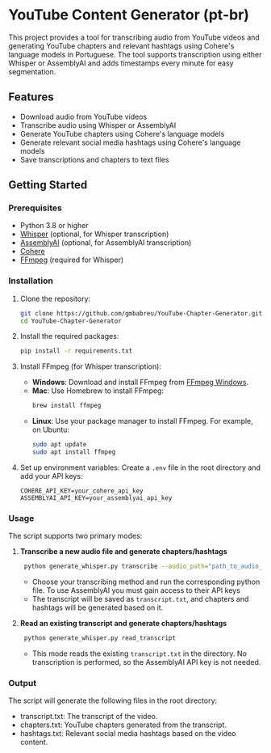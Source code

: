# YouTube Content Generator (pt-br)

This project provides a tool for transcribing audio from YouTube videos and generating YouTube chapters and relevant hashtags using Cohere's language models in Portuguese. The tool supports transcription using either Whisper or AssemblyAI and adds timestamps every minute for easy segmentation.


## Features

- Download audio from YouTube videos
- Transcribe audio using Whisper or AssemblyAI
- Generate YouTube chapters using Cohere's language models
- Generate relevant social media hashtags using Cohere's language models
- Save transcriptions and chapters to text files

## Getting Started

### Prerequisites

- Python 3.8 or higher
- [Whisper](https://github.com/openai/whisper) (optional, for Whisper transcription)
- [AssemblyAI](https://www.assemblyai.com) (optional, for AssemblyAI transcription)
- [Cohere](https://cohere.ai)
- [FFmpeg](https://ffmpeg.org) (required for Whisper)

### Installation

1. Clone the repository:
    ```sh
    git clone https://github.com/gmbabreu/YouTube-Chapter-Generator.git
    cd YouTube-Chapter-Generator
    ```

2. Install the required packages:
    ```sh
    pip install -r requirements.txt
    ```

3. Install FFmpeg (for Whisper transcription):
    - **Windows**: Download and install FFmpeg from [FFmpeg Windows](https://ffmpeg.org/download.html#build-windows).
    - **Mac**: Use Homebrew to install FFmpeg:
      ```sh
      brew install ffmpeg
      ```
    - **Linux**: Use your package manager to install FFmpeg. For example, on Ubuntu:
      ```sh
      sudo apt update
      sudo apt install ffmpeg
      ```

4. Set up environment variables:
    Create a `.env` file in the root directory and add your API keys:
    ```
    COHERE_API_KEY=your_cohere_api_key
    ASSEMBLYAI_API_KEY=your_assemblyai_api_key
    ```

### Usage
The script supports two primary modes:
1. **Transcribe a new audio file and generate chapters/hashtags**
   ```sh
    python generate_whisper.py transcribe --audio_path="path_to_audio_file.mp3"
    ```
   - Choose your transcribing method and run the corresponding python file. To use AssemblyAI you must gain access to their API keys
   - The transcript will be saved as ```transcript.txt```, and chapters and hashtags will be generated based on it.
  
2. **Read an existing transcript and generate chapters/hashtags**
   ```sh
    python generate_whisper.py read_transcript
    ```
   - This mode reads the existing ```transcript.txt``` in the directory. No transcription is performed, so the AssemblyAI API key is not needed.



### Output

The script will generate the following files in the root directory:
- transcript.txt: The transcript of the video.
- chapters.txt: YouTube chapters generated from the transcript.
- hashtags.txt: Relevant social media hashtags based on the video content.

